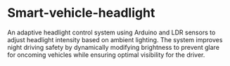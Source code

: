# Smart-vehicle-headlight
An adaptive headlight control system using Arduino and LDR sensors to adjust headlight intensity based on ambient lighting. The system improves night driving safety by dynamically modifying brightness to prevent glare for oncoming vehicles while ensuring optimal visibility for the driver.
